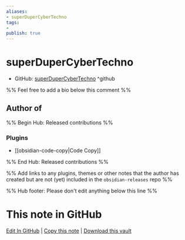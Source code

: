 ```yaml
---
aliases:
- superDuperCyberTechno
tags:
- 
publish: true
---
```


# superDuperCyberTechno

- GitHub: [superDuperCyberTechno](https://github.com/superDuperCyberTechno/) ^github
<!-- - Discord: `@` ^discord-->
<!-- - Website: <> ^website-->
<!-- - [[Publish sites|Publish site]]: ^publish-->

%% Feel free to add a bio below this comment %%


## Author of

%% Begin Hub: Released contributions %%
### Plugins
- [[obsidian-code-copy|Code Copy]]

%% End Hub: Released contributions %%

%% Add links to any plugins, themes or other notes that the author has created but are not (yet) included in the `obsidian-releases` repo %%

<!--
### Unlisted plugins
-->

<!--
### Others
-->

<!--
## Sponsor this author

- [[GitHub sponsors]]: [Sponsor @superDuperCyberTechno on GitHub Sponsors](https://github.com/sponsors/superDuperCyberTechno) ^github-sponsor
- [[Buy me a coffee]]: ^buy-me-a-coffee
- [[PayPal]]: ^paypal
- [[Patreon]]: ^patreon

-->

<!--
## Follow this author

- [[YouTube Channels|On YouTube]]: ^youtube
- Twitter: ^twitter
- ...
-->

%% Hub footer: Please don't edit anything below this line %%

# This note in GitHub

<span class="git-footer">[Edit In GitHub](https://github.dev/obsidian-community/obsidian-hub/blob/main/01%20-%20Community/People/superDuperCyberTechno.md "git-hub-edit-note") | [Copy this note](https://raw.githubusercontent.com/obsidian-community/obsidian-hub/main/01%20-%20Community/People/superDuperCyberTechno.md "git-hub-copy-note") | [Download this vault](https://github.com/obsidian-community/obsidian-hub/archive/refs/heads/main.zip "git-hub-download-vault") </span>
